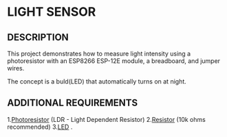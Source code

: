 # LIGHT SENSOR
## DESCRIPTION
This project demonstrates how to measure light intensity using a photoresistor with an ESP8266 ESP-12E module, a breadboard, and jumper wires.

The concept is a buld(LED) that automatically turns on at night.

## ADDITIONAL REQUIREMENTS
1.[Photoresistor](https://store.nerokas.co.ke/index.php?route=product/product&search=photoresis&product_id=978&search=photoresis) (LDR - Light Dependent Resistor)
2.[Resistor]() (10k ohms recommended)
3.[LED](https://store.nerokas.co.ke/sku-1277?search=LEDs) .

